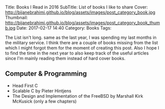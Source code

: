Title: Books I Read in 2016
SubTitle: List of books I like to share
Cover: http://bijanebrahimi.github.io/blog/assets/images/post_category_book.jpg
Thumbnail: http://bijanebrahimi.github.io/blog/assets/images/post_category_book_thumb.jpg
Date: 2017-02-17 14:40
Category: Books
Tags: 

The List isn't long. same as the last year, I was spending my last months in the military service. I think there are a couple of books missing from the list which I might forgot them for the moment of creating this post. Also I hope I to find the time in the next year to also keep track of the useful articles since I'm mainly reading them instead of hard cover books.

## Computer & Programming

* Head First C
* Scalable C by Pieter Hintjens
* The Design and Implementation of the FreeBSD by Marshall Kirk McKusick (only a few chapters)